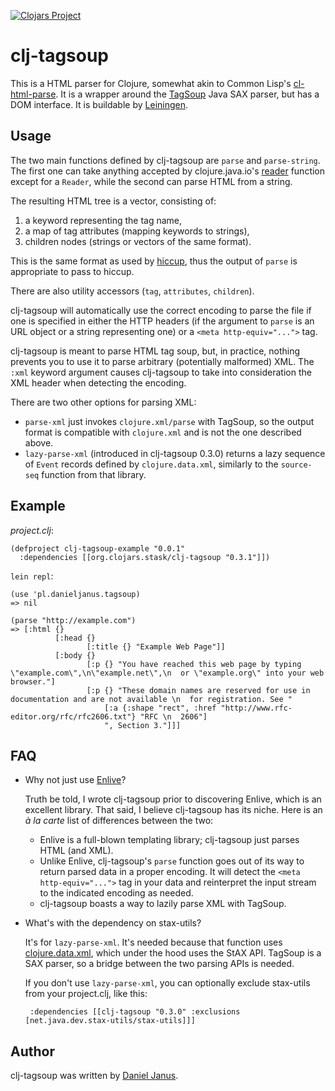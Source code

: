[![Clojars Project](http://clojars.org/org.clojars.stask/clj-tagsoup/latest-version.svg)](http://clojars.org/org.clojars.stask/clj-tagsoup)

clj-tagsoup
===========

This is a HTML parser for Clojure, somewhat akin to Common Lisp's
[cl-html-parse].  It is a wrapper around the [TagSoup] Java SAX
parser, but has a DOM interface.  It is buildable by [Leiningen].

Usage
-----

The two main functions defined by clj-tagsoup are `parse` and `parse-string`.
The first one can take anything accepted by clojure.java.io's [reader] function
except for a `Reader`,
while the second can parse HTML from a string.

The resulting HTML tree is a vector, consisting of:

 1. a keyword representing the tag name,
 2. a map of tag attributes (mapping keywords to strings),
 3. children nodes (strings or vectors of the same format).

This is the same format as used by [hiccup], thus the output of `parse` is
appropriate to pass to hiccup.

There are also utility accessors (`tag`, `attributes`, `children`).

clj-tagsoup will automatically use the correct encoding to parse the file if
one is specified in either the HTTP headers (if the argument to `parse` is an
URL object or a string representing one) or a `<meta http-equiv="...">` tag.

clj-tagsoup is meant to parse HTML tag soup, but, in practice, nothing
prevents you to use it to parse arbitrary (potentially malformed)
XML. The `:xml` keyword argument causes clj-tagsoup to take into
consideration the XML header when detecting the encoding.

There are two other options for parsing XML:

 * `parse-xml` just invokes `clojure.xml/parse` with TagSoup, so
   the output format is compatible with `clojure.xml` and is not
   the one described above.
 * `lazy-parse-xml` (introduced in clj-tagsoup 0.3.0) returns a
   lazy sequence of `Event` records defined by `clojure.data.xml`,
   similarly to the `source-seq` function from that library.

Example
-------

*project.clj*:
```
(defproject clj-tagsoup-example "0.0.1"
  :dependencies [[org.clojars.stask/clj-tagsoup "0.3.1"]])
```

`lein repl`:

    (use 'pl.danieljanus.tagsoup)
    => nil

    (parse "http://example.com")
    => [:html {}
              [:head {}
                     [:title {} "Example Web Page"]]
              [:body {}
                     [:p {} "You have reached this web page by typing \"example.com\",\n\"example.net\",\n  or \"example.org\" into your web browser."]
                     [:p {} "These domain names are reserved for use in documentation and are not available \n  for registration. See "
                         [:a {:shape "rect", :href "http://www.rfc-editor.org/rfc/rfc2606.txt"} "RFC \n  2606"]
                         ", Section 3."]]]

FAQ
---

 * Why not just use [Enlive]?

   Truth be told, I wrote clj-tagsoup prior to discovering Enlive, which is an excellent library. That said,
   I believe clj-tagsoup has its niche. Here is an _à la carte_ list of differences between the two:

   - Enlive is a full-blown templating library; clj-tagsoup just parses HTML (and XML).
   - Unlike Enlive, clj-tagsoup's `parse` function goes out of its way to return parsed data in a proper
     encoding. It will detect the `<meta http-equiv="...">` tag in your data and reinterpret the input
     stream to the indicated encoding as needed.
   - clj-tagsoup boasts a way to lazily parse XML with TagSoup.

 * What's with the dependency on stax-utils?

   It's for `lazy-parse-xml`. It's needed because that function uses [clojure.data.xml], which under the hood
   uses the StAX API. TagSoup is a SAX parser, so a bridge between the two parsing APIs is needed.

   If you don't use `lazy-parse-xml`, you can optionally exclude stax-utils from your project.clj, like this:

        :dependencies [[clj-tagsoup "0.3.0" :exclusions [net.java.dev.stax-utils/stax-utils]]]

Author
------

clj-tagsoup was written by [Daniel Janus].

 [cl-html-parse]: http://www.cliki.net/CL-HTML-Parse
 [clojure.data.xml]: https://github.com/clojure/data.xml
 [reader]: http://richhickey.github.com/clojure-contrib/branch-1.1.x/duck-streams-api.html#clojure.contrib.duck-streams/reader
 [Daniel Janus]: http://danieljanus.pl
 [Enlive]: http://github.com/cgrand/enlive
 [TagSoup]: http://home.ccil.org/~cowan/XML/tagsoup/
 [Leiningen]: http://github.com/technomancy/leiningen
 [hiccup]: http://github.com/weavejester/hiccup

